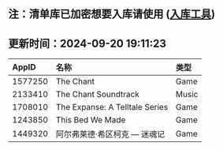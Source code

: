 ## 注：清单库已加密想要入库请使用 ([入库工具](https://github.com/BlankTMing/ManifestAutoUpdate/releases))

## 更新时间：2024-09-20 19:11:23
| AppID | 名称 | 类型  |
| :-------------------- | :----------------------------- | :----------- |
| 1577250 | The Chant| Game |
| 2133410 | The Chant Soundtrack| Music |
| 1708010 | The Expanse: A Telltale Series| Game |
| 1243850 | This Bed We Made| Game |
| 1449320 | 阿尔弗莱德·希区柯克 — 迷魂记| Game |

